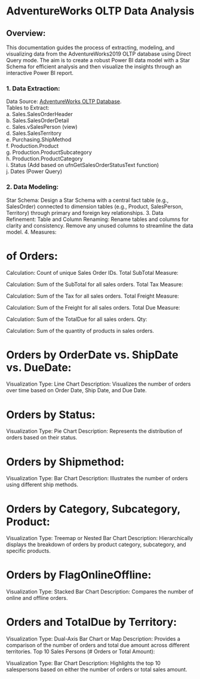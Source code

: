 # AdventureWorks OLTP Data Analysis
## Overview:
This documentation guides the process of extracting, modeling, and visualizing data from the AdventureWorks2019 OLTP database using Direct Query mode. The aim is to create a robust Power BI data model with a Star Schema for efficient analysis and then visualize the insights through an interactive Power BI report.

### 1. Data Extraction:
Data Source: [AdventureWorks OLTP Database](https://learn.microsoft.com/en-us/sql/samples/adventureworks-install-configure?view=sql-server-ver15&tabs=ssms).</br>
Tables to Extract:</br>
a. Sales.SalesOrderHeader </br>
b. Sales.SalesOrderDetail</br>
c. Sales.vSalesPerson (view)</br>
d. Sales.SalesTerritory</br>
e. Purchasing.ShipMethod</br>
f. Production.Product</br>
g. Production.ProductSubcategory</br>
h. Production.ProductCategory</br>
i. Status (Add based on ufnGetSalesOrderStatusText function)</br>
j. Dates (Power Query)</br>

### 2. Data Modeling:
Star Schema:
Design a Star Schema with a central fact table (e.g., SalesOrder) connected to dimension tables (e.g., Product, SalesPerson, Territory) through primary and foreign key relationships.
3. Data Refinement:
Table and Column Renaming:
Rename tables and columns for clarity and consistency.
Remove any unused columns to streamline the data model.
4. Measures:
# of Orders:

Calculation: Count of unique Sales Order IDs.
Total SubTotal Measure:

Calculation: Sum of the SubTotal for all sales orders.
Total Tax Measure:

Calculation: Sum of the Tax for all sales orders.
Total Freight Measure:

Calculation: Sum of the Freight for all sales orders.
Total Due Measure:

Calculation: Sum of the TotalDue for all sales orders.
Qty:

Calculation: Sum of the quantity of products in sales orders.
# Orders by OrderDate vs. ShipDate vs. DueDate:

Visualization Type: Line Chart
Description: Visualizes the number of orders over time based on Order Date, Ship Date, and Due Date.
# Orders by Status:

Visualization Type: Pie Chart
Description: Represents the distribution of orders based on their status.
# Orders by Shipmethod:

Visualization Type: Bar Chart
Description: Illustrates the number of orders using different ship methods.
# Orders by Category, Subcategory, Product:

Visualization Type: Treemap or Nested Bar Chart
Description: Hierarchically displays the breakdown of orders by product category, subcategory, and specific products.
# Orders by FlagOnlineOffline:

Visualization Type: Stacked Bar Chart
Description: Compares the number of online and offline orders.
# Orders and TotalDue by Territory:

Visualization Type: Dual-Axis Bar Chart or Map
Description: Provides a comparison of the number of orders and total due amount across different territories.
Top 10 Sales Persons (# Orders or Total Amount):

Visualization Type: Bar Chart
Description: Highlights the top 10 salespersons based on either the number of orders or total sales amount.
